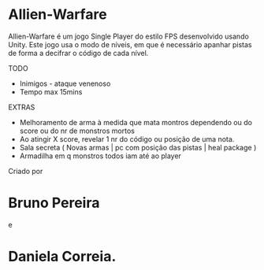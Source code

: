 # Allien-Warfare
Allien-Warfare é um jogo Single Player do estilo FPS desenvolvido usando Unity. Este jogo usa o modo de níveis, em que é necessário apanhar pistas de forma a decifrar o código de cada nível.

TODO
- Inimigos - ataque venenoso
- Tempo max 15mins


EXTRAS 
- Melhoramento de arma à medida que mata montros dependendo ou do score ou do nr de monstros mortos
- Ao atingir X score, revelar 1 nr do código ou posição de uma nota.
- Sala secreta ( Novas armas | pc com posição das pistas | heal package )
- Armadilha em q monstros todos iam até ao player

Criado por
# Bruno Pereira
e 
# Daniela Correia.
